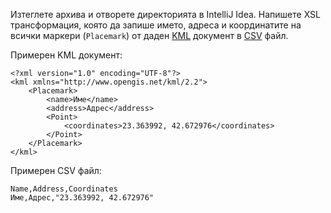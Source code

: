 Изтеглете архива и отворете директорията в IntelliJ Idea. Напишете XSL
трансформация, която да запише името, адреса и координатите
на всички маркери (`Placemark`) от даден [KML] документ в [CSV] файл.

Примерен KML документ:

    <?xml version="1.0" encoding="UTF-8"?>
    <kml xmlns="http://www.opengis.net/kml/2.2">
        <Placemark>
            <name>Име</name>
            <address>Адрес</address>
            <Point>
                <coordinates>23.363992, 42.672976</coordinates>
            </Point>
        </Placemark>
    </kml>

Примерен CSV файл:

    Name,Address,Coordinates
    Име,Адрес,"23.363992, 42.672976"

  [KML]: https://developers.google.com/kml/
  [CSV]: https://tools.ietf.org/html/rfc4180
